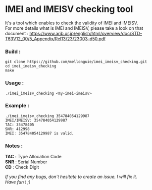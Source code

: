 # IMEI and IMEISV checking tool

It's a tool which enables to check the validity of IMEI and IMEISV. \
For more details what is IMEI and IMEISV, please take a look on that document : https://www.arib.or.jp/english/html/overview/doc/STD-T63V12_00/5_Appendix/Rel13/23/23003-d50.pdf

### Build :
```
git clone https://github.com/mellonguie/imei_imeisv_checking.git 
cd imei_imeisv_checking
make
```

### Usage :
```
./imei_imeisv_checking <my-imei-imeisv>
```

### Example :
```
./imei_imeisv_checking 354784054129987
IMEI/IMEISV: 354784054129987
TAC: 35478405
SNR: 412998
IMEI: 354784054129987 is valid.
```

### Notes :
**TAC** : Type Allocation Code \
**SNR** : Serial Number \
**CD**  : Check Digit

*If you find any bugs, don't hesitate to create an issue. I will fix it.* \
*Have fun ! ;)*
